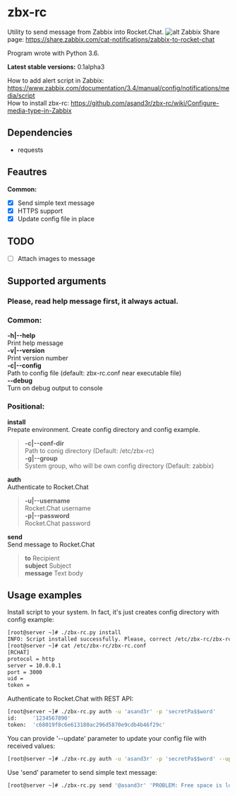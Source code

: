# zbx-rc
Utility to send message from Zabbix into Rocket.Chat.
![alt](https://pp.userapi.com/c848736/v848736351/646ba/_MNVgbH-Pzk.jpg)
Zabbix Share page: https://share.zabbix.com/cat-notifications/zabbix-to-rocket-chat  

Program wrote with Python 3.6.

**Latest stable versions:** 0.1alpha3

How to add alert script in Zabbix: https://www.zabbix.com/documentation/3.4/manual/config/notifications/media/script  
How to install zbx-rc: https://github.com/asand3r/zbx-rc/wiki/Configure-media-type-in-Zabbix

## Dependencies
 - requests

## Feautres  
**Common:**
- [x] Send simple text message
- [x] HTTPS support
- [x] Update config file in place
## TODO  
- [ ] Attach images to message

## Supported arguments  
### Please, read help message first, it always actual.
### Common:  
**-h|--help**  
Print help message  
**-v|--version**  
Print version number  
**-c|--config**  
Path to config file (default: zbx-rc.conf near executable file)  
**--debug**  
Turn on debug output to console

### Positional:  
**install**  
Prepate environment. Create config directory and config example.
>**-c|--conf-dir**  
>Path to conig directory (Default: /etc/zbx-rc)  
>**-g|--group**  
>System group, who will be own config directory (Default: zabbix)

**auth**  
Authenticate to Rocket.Chat  
>**-u|--username**  
>Rocket.Chat username  
>**-p|--password**  
>Rocket.Chat password

**send**  
Send message to Rocket.Chat  
>**to**          Recipient  
>**subject**     Subject  
>**message**     Text body  

## Usage examples
Install script to your system. In fact, it's just creates config directory with config example:
```bash
[root@server ~]# ./zbx-rc.py install
INFO: Script installed successfully. Please, correct /etc/zbx-rc/zbx-rc.conf file for your environment.
[root@server ~]# cat /etc/zbx-rc/zbx-rc.conf
[RCHAT]
protocol = http
server = 10.0.0.1
port = 3000
uid = 
token = 
```

Authenticate to Rocket.Chat with REST API:
```bash
[root@server ~]# ./zbx-rc.py auth -u 'asand3r' -p 'secretPa$$word'
id:     '1234567890'
token:  'c68019f8c6e613180ac296d5870e9cdb4b46f29c'
```
You can provide '--update' parameter to update your config file with received values:
```bash
[root@server ~]# ./zbx-rc.py auth -u 'asand3r' -p 'secretPa$$word' --update
```
Use 'send' parameter to send simple text message:
```bash
[root@server ~]# ./zbx-rc.py send '@asand3r' 'PROBLEM: Free space is low (5%)' 'Free space on disk C:\ too low - 5%'
```
